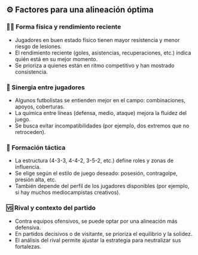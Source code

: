## ⚙️ Factores para una alineación óptima

### 🏃‍♂️ Forma física y rendimiento reciente
- Jugadores en buen estado físico tienen mayor resistencia y menor riesgo de lesiones.
- El rendimiento reciente (goles, asistencias, recuperaciones, etc.) indica quién está en su mejor momento.
- Se prioriza a quienes están en ritmo competitivo y han mostrado consistencia.

### 🤝 Sinergia entre jugadores
- Algunos futbolistas se entienden mejor en el campo: combinaciones, apoyos, coberturas.
- La química entre líneas (defensa, medio, ataque) mejora la fluidez del juego.
- Se busca evitar incompatibilidades (por ejemplo, dos extremos que no retroceden).

### 🧠 Formación táctica
- La estructura (4-3-3, 4-4-2, 3-5-2, etc.) define roles y zonas de influencia.
- Se elige según el estilo de juego deseado: posesión, contragolpe, presión alta, etc.
- También depende del perfil de los jugadores disponibles (por ejemplo, si hay muchos mediocampistas creativos).

### 🆚 Rival y contexto del partido
- Contra equipos ofensivos, se puede optar por una alineación más defensiva.
- En partidos decisivos o de visitante, se prioriza el equilibrio y la solidez.
- El análisis del rival permite ajustar la estrategia para neutralizar sus fortalezas.

